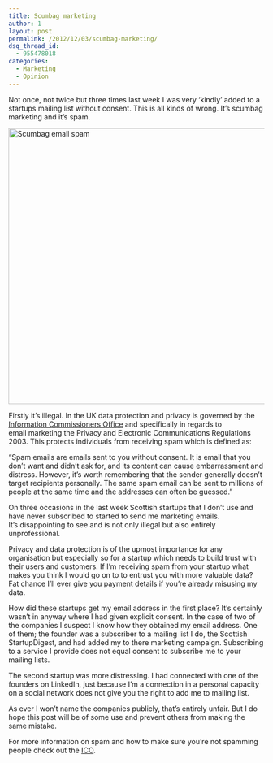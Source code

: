 ```yaml
---
title: Scumbag marketing
author: 1
layout: post
permalink: /2012/12/03/scumbag-marketing/
dsq_thread_id:
  - 955478018
categories:
  - Marketing
  - Opinion
---
```

Not once, not twice but three times last week I was very &#8216;kindly&#8217; added to a startups mailing list without consent. This is all kinds of wrong. It&#8217;s scumbag marketing and it&#8217;s spam.

[<img class="aligncenter size-full wp-image-10011" title="scumbad-email-spam" src="http://www.rookieoven.com/wp-content/uploads/2012/12/scumbad-email-spam.jpeg" alt="Scumbag email spam" width="540" height="543" />][1]

Firstly it&#8217;s illegal. In the UK data protection and privacy is governed by the [Information Commissioners Office][2] and specifically in regards to email marketing the Privacy and Electronic Communications Regulations 2003. This protects individuals from receiving spam which is defined as:

&#8220;Spam emails are emails sent to you without consent. It is email that you don’t want and didn’t ask for, and its content can cause embarrassment and distress. However, it’s worth remembering that the sender generally doesn’t target recipients personally. The same spam email can be sent to millions of people at the same time and the addresses can often be guessed.&#8221;

On three occasions in the last week Scottish startups that I don&#8217;t use and have never subscribed to started to send me marketing emails. It&#8217;s disappointing to see and is not only illegal but also entirely unprofessional.

Privacy and data protection is of the upmost importance for any organisation but especially so for a startup which needs to build trust with their users and customers. If I&#8217;m receiving spam from your startup what makes you think I would go on to to entrust you with more valuable data? Fat chance I&#8217;ll ever give you payment details if you&#8217;re already misusing my data.

How did these startups get my email address in the first place? It&#8217;s certainly wasn&#8217;t in anyway where I had given explicit consent. In the case of two of the companies I suspect I know how they obtained my email address. One of them; the founder was a subscriber to a mailing list I do, the Scottish StartupDigest, and had added my to there marketing campaign. Subscribing to a service I provide does not equal consent to subscribe me to your mailing lists.

The second startup was more distressing. I had connected with one of the founders on LinkedIn, just because I&#8217;m a connection in a personal capacity on a social network does not give you the right to add me to mailing list.

As ever I won&#8217;t name the companies publicly, that&#8217;s entirely unfair. But I do hope this post will be of some use and prevent others from making the same mistake.

For more information on spam and how to make sure you&#8217;re not spamming people check out the [ICO][3].

 [1]: http://www.rookieoven.com/wp-content/uploads/2012/12/scumbad-email-spam.jpeg
 [2]: http://www.ico.gov.uk/ "Information Commisioners Office"
 [3]: http://www.ico.gov.uk/for_the_public/topic_specific_guides/online/spam_emails.aspx "ico spam page"
